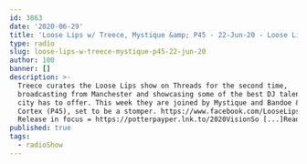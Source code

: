 ```yaml
---
id: 3863
date: '2020-06-29'
title: 'Loose Lips w/ Treece, Mystique &amp; P45 - 22-Jun-20 - Loose Lips'
type: radio
slug: loose-lips-w-treece-mystique-p45-22-jun-20
author: 100
banner: []
description: >-
  Treece curates the Loose Lips show on Threads for the second time,
  broadcasting from Manchester and showcasing some of the best DJ talent the
  city has to offer. This week they are joined by Mystique and Bandoe &#038;
  Cortex (P45), set to be a stomper. https://www.facebook.com/LooseLips123
  Release in focus = https://potterpayper.lnk.to/2020VisionSo [...]Read More...
published: true
tags:
  - radioShow
---
```

